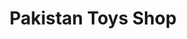 ---
title: "Pakistan Toys Shop"
url: /karachi/pakistan-toys-shop-karachi-shop-190-gate-3-ground-floor-gul-plaza-m-a-muhammad-ali-jinnah-rd/
shop: toys
---
